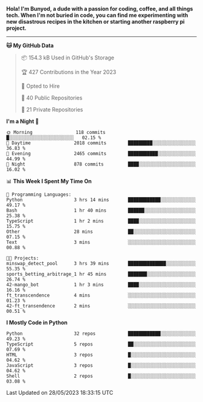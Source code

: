 <p>
<b>Hola! I'm Bunyod, a dude with a passion for coding, coffee, and all things tech. When I'm not buried in code, you can find me experimenting with new disastrous recipes in the kitchen or starting another raspberry pi project.</b>
</p>

---

<!--START_SECTION:waka-->
**🐱 My GitHub Data** 

> 📦 154.3 kB Used in GitHub's Storage 
 > 
> 🏆 427 Contributions in the Year 2023
 > 
> 💼 Opted to Hire
 > 
> 📜 40 Public Repositories 
 > 
> 🔑 21 Private Repositories 
 > 
**I'm a Night 🦉** 

```text
🌞 Morning                118 commits         █░░░░░░░░░░░░░░░░░░░░░░░░   02.15 % 
🌆 Daytime                2018 commits        █████████░░░░░░░░░░░░░░░░   36.83 % 
🌃 Evening                2465 commits        ███████████░░░░░░░░░░░░░░   44.99 % 
🌙 Night                  878 commits         ████░░░░░░░░░░░░░░░░░░░░░   16.02 % 
```


📊 **This Week I Spent My Time On** 

```text
💬 Programming Languages: 
Python                   3 hrs 14 mins       ████████████░░░░░░░░░░░░░   49.17 % 
Bash                     1 hr 40 mins        ██████░░░░░░░░░░░░░░░░░░░   25.38 % 
TypeScript               1 hr 2 mins         ████░░░░░░░░░░░░░░░░░░░░░   15.75 % 
Other                    28 mins             ██░░░░░░░░░░░░░░░░░░░░░░░   07.15 % 
Text                     3 mins              ░░░░░░░░░░░░░░░░░░░░░░░░░   00.88 % 

🐱‍💻 Projects: 
minswap_detect_pool      3 hrs 39 mins       ██████████████░░░░░░░░░░░   55.35 % 
sports_betting_arbitrage_1 hr 45 mins        ███████░░░░░░░░░░░░░░░░░░   26.74 % 
42-mango_bot             1 hr 3 mins         ████░░░░░░░░░░░░░░░░░░░░░   16.16 % 
ft_transcendence         4 mins              ░░░░░░░░░░░░░░░░░░░░░░░░░   01.23 % 
42-ft_transendence       2 mins              ░░░░░░░░░░░░░░░░░░░░░░░░░   00.51 % 
```

**I Mostly Code in Python** 

```text
Python                   32 repos            ████████████░░░░░░░░░░░░░   49.23 % 
TypeScript               5 repos             ██░░░░░░░░░░░░░░░░░░░░░░░   07.69 % 
HTML                     3 repos             █░░░░░░░░░░░░░░░░░░░░░░░░   04.62 % 
JavaScript               3 repos             █░░░░░░░░░░░░░░░░░░░░░░░░   04.62 % 
Shell                    2 repos             █░░░░░░░░░░░░░░░░░░░░░░░░   03.08 % 
```




 Last Updated on 28/05/2023 18:33:15 UTC
<!--END_SECTION:waka-->

